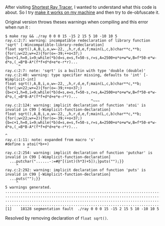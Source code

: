 After visiting [Shortest Ray Tracer](http://www.teamten.com/lawrence/projects/shortest_ray_tracer), I wanted to understand what this code is about.
So I try [make it works on my machine](http://chezmoicamarche.com) and then try to de-obfuscate it.

Original version throws theses warnings when compiling and this error when run it :

    $ make ray && ./ray 0 0 0 15 -15 2 15 5 10 -10 10 5
    ray.c:2:7: warning: incompatible redeclaration of library function 'sqrt' [-Wincompatible-library-redeclaration]
    float sqrt(),A,B,i,o,w=-22,_,h,r,d,e,f;main(L,c,b)char**c,**b;{for(;w<22;w+=2){for(o=-39;++o<37;){b=c+1,h=0,i=9;while(*b)d=s,e=s,f=50-s,r=s,A=2500+o*o+w*w,B=f*50-e*w-d*o,(_=B*B-A*(f*f+d*d+e*e-r*r)...
          ^
    ray.c:2:7: note: 'sqrt' is a builtin with type 'double (double)'
    ray.c:2:40: warning: type specifier missing, defaults to 'int' [-Wimplicit-int]
    float sqrt(),A,B,i,o,w=-22,_,h,r,d,e,f;main(L,c,b)char**c,**b;{for(;w<22;w+=2){for(o=-39;++o<37;){b=c+1,h=0,i=9;while(*b)d=s,e=s,f=50-s,r=s,A=2500+o*o+w*w,B=f*50-e*w-d*o,(_=B*B-A*(f*f+d*d+e*e-r*r)...
                                           ^~~~
    ray.c:2:124: warning: implicit declaration of function 'atoi' is invalid in C99 [-Wimplicit-function-declaration]
    float sqrt(),A,B,i,o,w=-22,_,h,r,d,e,f;main(L,c,b)char**c,**b;{for(;w<22;w+=2){for(o=-39;++o<37;){b=c+1,h=0,i=9;while(*b)d=s,e=s,f=50-s,r=s,A=2500+o*o+w*w,B=f*50-e*w-d*o,(_=B*B-A*(f*f+d*d+e*e-r*r)...
                                                                                                                               ^
    ray.c:1:11: note: expanded from macro 's'
    #define s atoi(*b++)
              ^
    ray.c:2:254: warning: implicit declaration of function 'putchar' is invalid in C99 [-Wimplicit-function-declaration]
      ...putchar("......-:=#@"[(int)(h*3)+5]);}puts("");}}
         ^
    ray.c:2:292: warning: implicit declaration of function 'puts' is invalid in C99 [-Wimplicit-function-declaration]
      ...puts("");}}
         ^
    5 warnings generated.
    ...........................................................................
    ...........................................................................
    ...........................................................................
    ...........................................................................
    [1]    18128 segmentation fault  ./ray 0 0 0 15 -15 2 15 5 10 -10 10 5

Resolved by removing declaration of `float sqrt()`.

